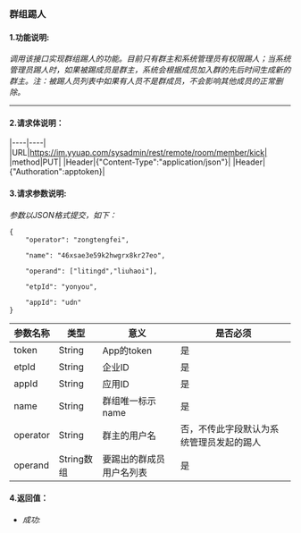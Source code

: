 ### 群组踢人

#### 1.功能说明:
*调用该接口实现群组踢人的功能。目前只有群主和系统管理员有权限踢人；当系统管理员踢人时，如果被踢成员是群主，系统会根据成员加入群的先后时间生成新的群主。注：被踢人员列表中如果有人员不是群成员，不会影响其他成员的正常删除。*
***

#### 2.请求体说明：

|----|----|
|URL|https://im.yyuap.com/sysadmin/rest/remote/room/member/kick|
|method|PUT|
|Header|{"Content-Type":"application/json"}|
|Header|{"Authoration":apptoken}|


#### 3.请求参数说明:

*参数以JSON格式提交，如下：*

	{
		"operator": "zongtengfei",

		"name": "46xsae3e59k2hwgrx8kr27eo",

		"operand": ["litingd","liuhaoi"],

		"etpId": "yonyou",

		"appId": "udn"
	}

|参数名称|类型|意义|是否必须|
|----|----|----|----|
|token|String|App的token|是|
|etpId|String|企业ID|是|
|appId|String|应用ID|是|
|name|String|群组唯一标示name|是|
|operator|String|群主的用户名|否，不传此字段默认为系统管理员发起的踢人|
|operand|String数组|要踢出的群成员用户名列表|是|

#### 4.返回值：

- *成功:*
